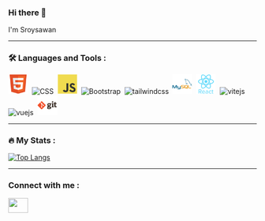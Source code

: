 ### Hi there 👋

I'm Sroysawan

---

### :hammer_and_wrench: Languages and Tools :
<div>
  <img src="https://github.com/devicons/devicon/blob/master/icons/html5/html5-original.svg" title="HTML5" alt="HTML" width="40" height="40"/>&nbsp;
  <img src="https://cdn.jsdelivr.net/gh/devicons/devicon/icons/css3/css3-original.svg" title="CSS3" alt="CSS" width="40" height="40"/>&nbsp;
  <img src="https://github.com/devicons/devicon/blob/master/icons/javascript/javascript-original.svg" title="JavaScript" alt="JavaScript" width="40" height="40"/>&nbsp;
<!--   <img src="https://github.com/devicons/devicon/blob/master/icons/php/php-original.svg" title="php" alt="php" width="40" height="40"/>&nbsp; -->
<img src="https://cdn.jsdelivr.net/gh/devicons/devicon/icons/bootstrap/bootstrap-original.svg" title="Bootstrap" alt="Bootstrap" width="40" height="40"/>&nbsp;  
<img src="https://cdn.jsdelivr.net/gh/devicons/devicon/icons/tailwindcss/tailwindcss-original.svg" title="tailwindcss" alt="tailwindcss" width="40" height="40"/>&nbsp;  
 <img src="https://raw.githubusercontent.com/devicons/devicon/master/icons/mysql/mysql-original-wordmark.svg" width="40" height="40"/>&nbsp;
   <img src="https://github.com/devicons/devicon/blob/master/icons/react/react-original-wordmark.svg" title="React" alt="React" width="40" height="40"/>&nbsp;
   <img src="https://cdn.jsdelivr.net/gh/devicons/devicon/icons/vitejs/vitejs-original.svg" title="vitejs" alt="vitejs" width="40" height="40"/>&nbsp;
   <img src="https://cdn.jsdelivr.net/gh/devicons/devicon/icons/vuejs/vuejs-original-wordmark.svg" title="vuejs" alt="vuejs" width="40" height="40"/>&nbsp;
<!--   <img src="https://cdn.jsdelivr.net/gh/devicons/devicon/icons/laravel/laravel-plain-wordmark.svg" title="Laravel" alt="Laravel" width="40" height="40"/>&nbsp; -->
<img src="https://github.com/devicons/devicon/blob/master/icons/git/git-original-wordmark.svg" title="Git" **alt="Git" width="40" height="40"/>
</div>

---

### :fire: My Stats :
[![Top Langs](https://github-readme-stats.vercel.app/api/top-langs/?username=sroysawan&layout=compact&theme=vision-friendly-dark)](https://github.com/anuraghazra/github-readme-stats)


---
### Connect with me :
<p align="left">
<a href="https://linkedin.com/in/sroysawan-kladcheydee-8058a9287" target="blank"><img align="center" src="https://raw.githubusercontent.com/rahuldkjain/github-profile-readme-generator/master/src/images/icons/Social/linked-in-alt.svg"  height="30" width="40" /></a>
</p>



